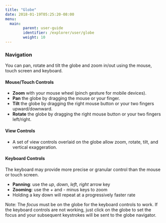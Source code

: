 ```yaml
---
title: "Globe"
date: 2018-01-19T05:25:20-08:00
menu:
  main:
        parent: user-guide
        identifier: /explorer/user/globe
        weight: 10
---
```


### Navigation
You can pan, rotate and tilt the globe and zoom in/out using the mouse, touch screen and keyboard.

#### Mouse/Touch Controls
- __Zoom__ with your mouse wheel (pinch gesture for mobile devices).
- __Pan__ the globe by dragging the mouse or your finger. 
- __Tilt__ the globe by dragging the right mouse button or your two fingers upward/downward.
- __Rotate__ the globe by dragging the right mouse button or your two fingers left/right.

#### View Controls
- A set of view controls overlaid on the globe allow zoom, rotate, tilt, and vertical exaggeration.

#### Keyboard Controls
The keyboard may provide more precise or granular control than the mouse or touch screen.  

- __Panning__: use the _up_, _down_, _left_, _right_ arrow key
- __Zooming__: use the _+_ and _-_ minus keys to zoom
- Holding a key down will repeat at a progressively faster rate

Note: The _focus_ must be on the globe for the keyboard controls to work. If the 
keyboard controls are not working, just click on the globe to set the focus and 
your subsequent keystrokes will be sent to the globe navigator.
 